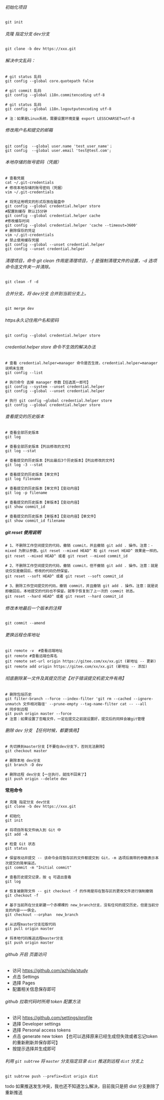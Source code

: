 ###### 初始化项目
```
git init
```
###### 克隆 指定分支 dev分支
```
git clone -b dev https://xxx.git
```

###### 解决中文乱码：
```
# git status 乱码
git config --global core.quotepath false

# git commit 乱码
git config --global i18n.commitencoding utf-8

# git status 乱码
git config --global i18n.logoutputencoding utf-8

# 注：如果是Linux系统，需要设置环境变量 export LESSCHARSET=utf-8
```
###### 修改用户名和提交的邮箱
```
git config  --global user.name 'test_user_name'；
git config  --global user.email 'test@test.com';
```

###### 本地存储的账号密码（凭据）
```
# 查看凭据
cat ~/.git-credentials
# 修改本地存储的账号密码（凭据）
vim ~/.git-credentials

# 将凭证用明文的形式存放在磁盘中
git config --global credential.helper store
#配置到缓存 默认15分钟
git config --global credential.helper cache
#修改缓存时间
git config --global credential.helper 'cache --timeout=3600'
# 删除保存的凭证
vim ~/.git-credentials
# 禁止使用缓存凭据
git config --global --unset credential.helper
git config --unset credential.helper
```

###### 清理项目，命令 git clean 作用是清理项目，-f 是强制清理文件的设置，-d 选项命令连文件夹一并清除。
```
git clean -f -d
```

###### 合并分支。将 dev分支 合并到当前分支上。
```
git merge dev
```

###### https永久记住用户名和密码
```
git config --global credential.helper store
```
###### credential.helper store 命令不生效的解决办法
```
# 查看 credential.helper=manager 命令是否生效，credential.helper=manager 说明未生效
git config --list

# 执行命令 去掉 manager 参数【任选其一即可】
git config --system --unset credential.helper
git config --global --unset credential.helper

# 执行 git config –global credential.helper store
git config --global credential.helper store
```
###### 查看提交的历史版本
```
# 查看全部历史版本
git log

# 查看全部历史版本【列出修改的文件】
git log --stat

# 查看提交的历史版本【列出最后3个历史版本】【列出修改的文件】
git log -3 --stat

# 查看提交的历史版本【单文件】
git log filename

# 查看提交的历史版本【单文件】【变动内容】
git log -p filename

# 查看提交的历史版本【单版本】【变动内容】
git show commit_id

# 查看提交的历史版本【单版本】【变动内容】【单文件】
git show commit_id filename
```

##### git reset 使用说明
```
# 1、不删除工作空间提交的代码，撤销 commit，并且撤销 git add . 操作。注意：-mixed 为默认参数。git reset --mixed HEAD^ 和 git reset HEAD^ 效果是一样的。
git reset --mixed HEAD^ 或者 git reset --mixed commit_id

# 2、不删除工作空间提交的代码，撤销 commit，但不撤销 git add . 操作。注意：就是说仅仅是撤回后，修改的代码仍然保留。
git reset --soft HEAD^ 或者 git reset --soft commit_id

# 3、删除工作空间提交的代码，撤销 commit，并且撤销 git add . 操作。注意：就是说即撤回后，本地提交的代码也不保留。就等于恢复到了上一次的 commit 状态。
git reset --hard HEAD^ 或者 git reset --hard commit_id
```


###### 修改本地最后一个版本的注释
```
git commit --amend
```

###### 更换远程仓库地址
```
git remote -v  #查看远端地址
git remote #查看远端仓库名
git remote set-url origin https://gitee.com/xx/xx.git (新地址 -- 更新)
git remote add origin https://gitee.com/xx/xx.git (新地址 -- 添加)
```


###### 彻底删除某一文件及其提交历史【对于错误提交机密文件有用】
```
# 删除包括历史
git filter-branch --force --index-filter 'git rm --cached --ignore-unmatch 文件相对路径' --prune-empty --tag-name-filter cat -- --all
# 同步到远程
git push origin master --force
# 注意：如果设置了忽略文件，一定在提交之前就设置好，提交后的同样会被git管理
```

###### 删除 dev 分支 【任何时候，都要慎用】
```
# 先切换到master分支【不要在dev分支下，否则无法删除】
git checkout master

# 删除本地 dev分支
git branch -D dev

# 删除远程 dev分支【一旦执行，就找不回来了】
git push origin --delete dev
```

#### 常用命令
```shell
# 克隆 指定分支 dev分支
git clone -b dev https://xxx.git

# 初始化
git init

# 将项目所有文件纳入到 Git 中
git add -A

# 检查 Git 状态
git status

# 保留改动并提交 -- 该命令会将暂存区的文件都提交到 Git，-m 选项后面带的参数表示本次提交的简单描述。
git commit -m "Initial commit"

# 查看历史提交记录，按 q 可退出查看
git log

# 恢复被删除文件 -- git checkout -f 的作用是将在暂存区的更改文件进行强制撤销
git checkout -f

# 基于当前所在分支新建一个赤裸裸的 new_branch分支，没有任何的提交历史，但是当前分支的内容一一俱全。
git checkout --orphan  new_branch

# 从远程master分支拉取代码
git pull origin master

# 将本地代码推送远程master分支
git push origin master
```

###### github 开启 页面访问
- 访问 https://github.com/azhida/study
- 点击 Settings
- 选择 Pages
- 配置相关信息保存即可

###### github 拉取代码时所用 token 配置方法
- 访问 https://github.com/settings/profile
- 选择 Developer settings
- 选择 Personal access tokens
- 点击 generate new token 【也可以选择原来已经生成但失效或者忘记token的重新刷新并保存即可】
- 按提示选择并生成即可


###### 利用 `git subtree` 将 `master` 分支指定目录 `dist` 推送到远程 `dist` 分支上
```
git subtree push --prefix=dist origin dist
```
todo 如果推送发生冲突，我也还不知道怎么解决，目前我只是把 dist 分支删除了重新推送